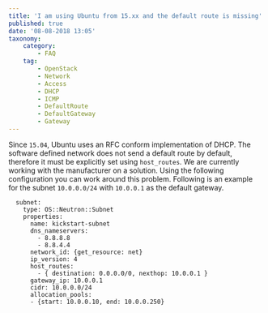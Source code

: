 ```yaml
---
title: 'I am using Ubuntu from 15.xx and the default route is missing'
published: true
date: '08-08-2018 13:05'
taxonomy:
    category:
        - FAQ
    tag:
        - OpenStack
        - Network
        - Access
        - DHCP
        - ICMP
        - DefaultRoute
        - DefaultGateway
        - Gateway
---
```


Since `15.04`, Ubuntu uses an RFC conform implementation of DHCP. The software defined network does not send a default route by default, therefore it must be explicitly set using `host_routes`. We are currently working with the manufacturer on a solution. Using the following configuration you can work around this problem. Following is an example for the subnet `10.0.0.0/24` with `10.0.0.1` as the default gateway.

```plain
  subnet:
    type: OS::Neutron::Subnet
    properties:
      name: kickstart-subnet
      dns_nameservers:
        - 8.8.8.8
        - 8.8.4.4
      network_id: {get_resource: net}
      ip_version: 4
      host_routes:
        - { destination: 0.0.0.0/0, nexthop: 10.0.0.1 }
      gateway_ip: 10.0.0.1
      cidr: 10.0.0.0/24
      allocation_pools:
      - {start: 10.0.0.10, end: 10.0.0.250}
```